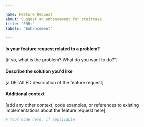 ```yaml
---

name: Feature Request
about: Suggest an enhancement for staircase
title: "ENH:"
labels: "Enhancement"

---
```


#### Is your feature request related to a problem?

[if so, what is the problem?  What do you want to do?"]

#### Describe the solution you'd like

[a DETAILED description of the feature request]

#### Additional context

[add any other context, code examples, or references to existing implementations about the feature request here]

```python
# Your code here, if applicable

```
